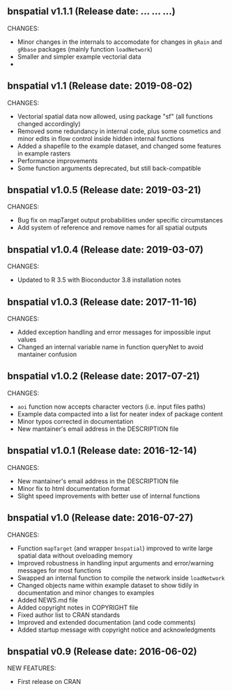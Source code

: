 bnspatial v1.1.1 (Release date: ... ... ...)
-----------------------------------------------
CHANGES:

* Minor changes in the internals to accomodate for changes in `gRain` and `gRbase` packages (mainly function `loadNetwork`)
* Smaller and simpler example vectorial data
*


bnspatial v1.1 (Release date: 2019-08-02)
-----------------------------------------------
CHANGES:

* Vectorial spatial data now allowed, using package "sf" (all functions changed accordingly)
* Removed some redundancy in internal code, plus some cosmetics and minor edits in flow control inside hidden internal functions
* Added a shapefile to the example dataset, and changed some features in example rasters
* Performance improvements
* Some function arguments deprecated, but still back-compatible


bnspatial v1.0.5 (Release date: 2019-03-21)
-----------------------------------------------
CHANGES:

* Bug fix on mapTarget output probabilities under specific circumstances
* Add system of reference and remove names for all spatial outputs


bnspatial v1.0.4 (Release date: 2019-03-07)
-----------------------------------------------
CHANGES:

* Updated to R 3.5 with Bioconductor 3.8 installation notes


bnspatial v1.0.3 (Release date: 2017-11-16)
-----------------------------------------------
CHANGES:

* Added exception handling and error messages for impossible input values
* Changed an internal variable name in function queryNet to avoid mantainer confusion 


bnspatial v1.0.2 (Release date: 2017-07-21)
-----------------------------------------------
CHANGES:

* `aoi` function now accepts character vectors (i.e. input files paths)
* Example data compacted into a list for neater index of package content
* Minor typos corrected in documentation
* New mantainer's email address in the DESCRIPTION file


bnspatial v1.0.1 (Release date: 2016-12-14)
-----------------------------------------------
CHANGES:

* New mantainer's email address in the DESCRIPTION file
* Minor fix to html documentation format
* Slight speed improvements with better use of internal functions


bnspatial v1.0 (Release date: 2016-07-27)
-----------------------------------------------
CHANGES:

* Function `mapTarget` (and wrapper `bnspatial`) improved to write large spatial data without oveloading memory
* Improved robustness in handling input arguments and error/warning messages for most functions
* Swapped an internal function to compile the network inside `loadNetwork`
* Changed objects name within example dataset to show tidily in documentation and minor changes to examples
* Added NEWS.md file
* Added copyright notes in COPYRIGHT file
* Fixed author list to CRAN standards
* Improved and extended documentation (and code comments)
* Added startup message with copyright notice and acknowledgments



bnspatial v0.9 (Release date: 2016-06-02)
-----------------------------------------------

NEW FEATURES:

* First release on CRAN
